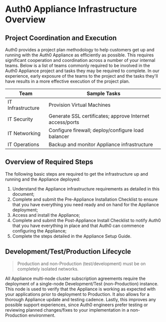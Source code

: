 # Auth0 Appliance Infrastructure Overview

## Project Coordination and Execution

Auth0 provides a project plan methodology to help customers get up and running with the Auth0 Appliance as efficiently as possible. This requires significant cooperation and coordination across a number of your internal teams. Below is a list of teams commonly required to be involved in the Auth0 Appliance project and tasks they may be required to complete. In our experience, early exposure of the teams to the project and the tasks they'll have results in a more effective execution of the project plan.

<table class="table">
    <thead>
        <tr>
            <th>Team</th>
            <th>Sample Tasks</th>
        </tr>
    </thead>
    <tbody>
        <tr>
            <td>IT Infrastructure</td>
            <td>Provision Virtual Machines</td>
        </tr>
        <tr>
            <td>IT Security</td>
            <td>Generate SSL certificates; approve Internet access/ports</td>
        </tr>
        <tr>
            <td>IT Networking</td>
            <td>Configure firewall; deploy/configure load balancer</td>
        </tr>
        <tr>
            <td>IT Operations</td>
            <td>Backup and monitor Appliance infrastructure</td>
        </tr>
    </tbody>
</table>

## Overview of Required Steps

The following basic steps are required to get the infrastructure up and running and the Appliance deployed:

1. Understand the Appliance infrastructure requirements as detailed in this document;
2. Complete and submit the Pre-Appliance Installation Checklist to ensure that you have everything you need ready and on hand for the Appliance deployment;
3. Access and install the Appliance;
4. Complete and submit the Post-Appliance Install Checklist to notify Auth0 that you have everything in place and that Auth0 can commence configuring the Appliance;
5. Complete the steps detailed in the Appliance Setup Guide.

## Development/Test/Production Lifecycle

> Production and non-Production (test/development) must be on completely isolated networks.

All Appliance multi-node cluster subscription agreements require the deployment of a single-node Development/Test (non-Production) instance. This node is used to verify that the Appliance is working as expected with your applications prior to deployment to Production. It also allows for a thorough Appliance update and testing cadence. Lastly, this improves any possible support experiences, since Auth0 engineers prefer testing or reviewing planned changes/fixes to your implementation in a non-Production environment.
